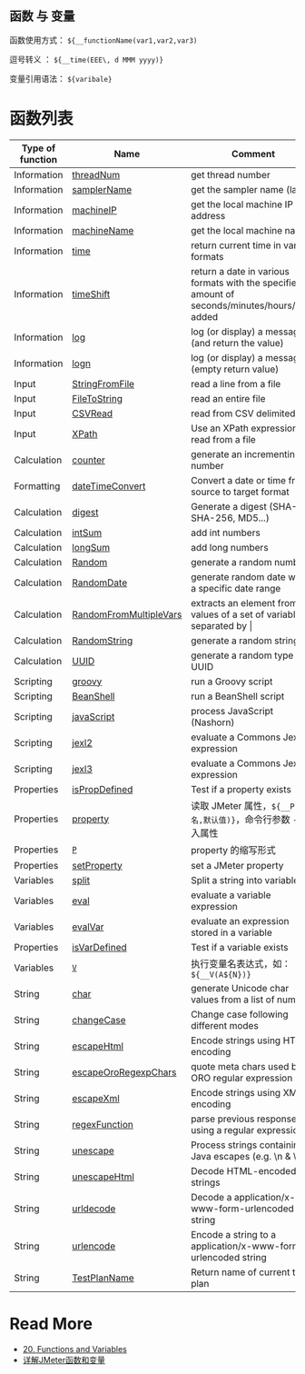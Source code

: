 函数 与 变量
-------



函数使用方式： `${__functionName(var1,var2,var3)` 

逗号转义 ：  `${__time(EEE\, d MMM yyyy)}`

变量引用语法： `${varibale}`





# 函数列表

| Type of function | Name                                                         | Comment                                                      | Since        |
| ---------------- | ------------------------------------------------------------ | ------------------------------------------------------------ | ------------ |
| Information      | [threadNum](http://jmeter.apache.org/usermanual/functions.html#__threadNum) | get thread number                                            | 1.X          |
| Information      | [samplerName](http://jmeter.apache.org/usermanual/functions.html#__samplerName) | get the sampler name (label)                                 | 2.5          |
| Information      | [machineIP](http://jmeter.apache.org/usermanual/functions.html#__machineIP) | get the local machine IP address                             | 2.6          |
| Information      | [machineName](http://jmeter.apache.org/usermanual/functions.html#__machineName) | get the local machine name                                   | 1.X          |
| Information      | [time](http://jmeter.apache.org/usermanual/functions.html#__time) | return current time in various formats                       | 2.2          |
| Information      | [timeShift](http://jmeter.apache.org/usermanual/functions.html#__timeShift) | return a date in various formats with the specified amount of seconds/minutes/hours/days added | 3.3          |
| Information      | [log](http://jmeter.apache.org/usermanual/functions.html#__log) | log (or display) a message (and return the value)            | 2.2          |
| Information      | [logn](http://jmeter.apache.org/usermanual/functions.html#__logn) | log (or display) a message (empty return value)              | 2.2          |
| Input            | [StringFromFile](http://jmeter.apache.org/usermanual/functions.html#__StringFromFile) | read a line from a file                                      | 1.9          |
| Input            | [FileToString](http://jmeter.apache.org/usermanual/functions.html#__FileToString) | read an entire file                                          | 2.4          |
| Input            | [CSVRead](http://jmeter.apache.org/usermanual/functions.html#__CSVRead) | read from CSV delimited file                                 | 1.9          |
| Input            | [XPath](http://jmeter.apache.org/usermanual/functions.html#__XPath) | Use an XPath expression to read from a file                  | 2.0.3        |
| Calculation      | [counter](http://jmeter.apache.org/usermanual/functions.html#__counter) | generate an incrementing number                              | 1.X          |
| Formatting       | [dateTimeConvert](http://jmeter.apache.org/usermanual/functions.html#__dateTimeConvert) | Convert a date or time from source to target format          | 4.0          |
| Calculation      | [digest](http://jmeter.apache.org/usermanual/functions.html#__digest) | Generate a digest (SHA-1, SHA-256, MD5...)                   | 4.0          |
| Calculation      | [intSum](http://jmeter.apache.org/usermanual/functions.html#__intSum) | add int numbers                                              | 1.8.1        |
| Calculation      | [longSum](http://jmeter.apache.org/usermanual/functions.html#__longSum) | add long numbers                                             | 2.3.2        |
| Calculation      | [Random](http://jmeter.apache.org/usermanual/functions.html#__Random) | generate a random number                                     | 1.9          |
| Calculation      | [RandomDate](http://jmeter.apache.org/usermanual/functions.html#__RandomDate) | generate random date within a specific date range            | 3.3          |
| Calculation      | [RandomFromMultipleVars](http://jmeter.apache.org/usermanual/functions.html#__RandomFromMultipleVars) | extracts an element from the values of a set of variables separated by \| | 3.1          |
| Calculation      | [RandomString](http://jmeter.apache.org/usermanual/functions.html#__RandomString) | generate a random string                                     | 2.6          |
| Calculation      | [UUID](http://jmeter.apache.org/usermanual/functions.html#__UUID) | generate a random type 4 UUID                                | 2.9          |
| Scripting        | [groovy](http://jmeter.apache.org/usermanual/functions.html#__groovy) | run a Groovy script                                          | 3.1          |
| Scripting        | [BeanShell](http://jmeter.apache.org/usermanual/functions.html#__BeanShell) | run a BeanShell script                                       | 1.X          |
| Scripting        | [javaScript](http://jmeter.apache.org/usermanual/functions.html#__javaScript) | process JavaScript (Nashorn)                                 | 1.9          |
| Scripting        | [jexl2](http://jmeter.apache.org/usermanual/functions.html#__jexl2) | evaluate a Commons Jexl2 expression                          | jexl2(2.1.1) |
| Scripting        | [jexl3](http://jmeter.apache.org/usermanual/functions.html#__jexl3) | evaluate a Commons Jexl3 expression                          | jexl3 (3.0)  |
| Properties       | [isPropDefined](http://jmeter.apache.org/usermanual/functions.html#__isPropDefined) | Test if a property exists                                    | 4.0          |
| Properties       | [property](http://jmeter.apache.org/usermanual/functions.html#__property) | 读取 JMeter 属性，`${__P(属性名,默认值)}`，命令行参数 `-J` 传入属性 | 2.0          |
| Properties       | [`P`](http://jmeter.apache.org/usermanual/functions.html#__P) | property 的缩写形式                                          | 2.0          |
| Properties       | [setProperty](http://jmeter.apache.org/usermanual/functions.html#__setProperty) | set a JMeter property                                        | 2.1          |
| Variables        | [split](http://jmeter.apache.org/usermanual/functions.html#__split) | Split a string into variables                                | 2.0.2        |
| Variables        | [eval](http://jmeter.apache.org/usermanual/functions.html#__eval) | evaluate a variable expression                               | 2.3.1        |
| Variables        | [evalVar](http://jmeter.apache.org/usermanual/functions.html#__evalVar) | evaluate an expression stored in a variable                  | 2.3.1        |
| Properties       | [isVarDefined](http://jmeter.apache.org/usermanual/functions.html#__isVarDefined) | Test if a variable exists                                    | 4.0          |
| Variables        | [`V`](http://jmeter.apache.org/usermanual/functions.html#__V) | 执行变量名表达式，如： `${__V(A${N})}`                       | 2.3RC3       |
| String           | [char](http://jmeter.apache.org/usermanual/functions.html#__char) | generate Unicode char values from a list of numbers          | 2.3.3        |
| String           | [changeCase](http://jmeter.apache.org/usermanual/functions.html#__changeCase) | Change case following different modes                        | 4.0          |
| String           | [escapeHtml](http://jmeter.apache.org/usermanual/functions.html#__escapeHtml) | Encode strings using HTML encoding                           | 2.3.3        |
| String           | [escapeOroRegexpChars](http://jmeter.apache.org/usermanual/functions.html#__escapeOroRegexpChars) | quote meta chars used by ORO regular expression              | 2.9          |
| String           | [escapeXml](http://jmeter.apache.org/usermanual/functions.html#__escapeXml) | Encode strings using XMl encoding                            | 3.2          |
| String           | [regexFunction](http://jmeter.apache.org/usermanual/functions.html#__regexFunction) | parse previous response using a regular expression           | 1.X          |
| String           | [unescape](http://jmeter.apache.org/usermanual/functions.html#__unescape) | Process strings containing Java escapes (e.g. \n & \t)       | 2.3.3        |
| String           | [unescapeHtml](http://jmeter.apache.org/usermanual/functions.html#__unescapeHtml) | Decode HTML-encoded strings                                  | 2.3.3        |
| String           | [urldecode](http://jmeter.apache.org/usermanual/functions.html#__urldecode) | Decode a application/x-www-form-urlencoded string            | 2.10         |
| String           | [urlencode](http://jmeter.apache.org/usermanual/functions.html#__urlencode) | Encode a string to a application/x-www-form-urlencoded string | 2.10         |
| String           | [TestPlanName](http://jmeter.apache.org/usermanual/functions.html#__TestPlanName) | Return name of current test plan                             | 2.6          |


# Read More
- [20. Functions and Variables](http://jmeter.apache.org/usermanual/functions.html)
- [详解JMeter函数和变量](https://www.cnblogs.com/MasterMonkInTemple/p/3442770.html)
